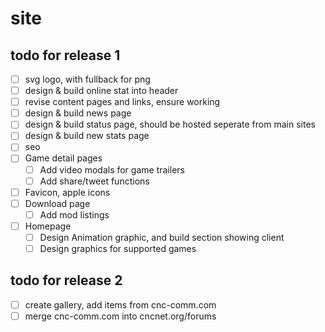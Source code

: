 # site

## todo for release 1
- [ ] svg logo, with fullback for png
- [ ] design & build online stat into header
- [ ] revise content pages and links, ensure working
- [ ] design & build news page
- [ ] design & build status page, should be hosted seperate from main sites
- [ ] design & build new stats page
- [ ] seo 
- [ ] Game detail pages
  - [ ] Add video modals for game trailers
  - [ ] Add share/tweet functions
- [ ] Favicon, apple icons
- [ ] Download page
  - [ ] Add mod listings
- [ ] Homepage
  - [ ] Design Animation graphic, and build section showing client
  - [ ] Design graphics for supported games
  
## todo for release 2
- [ ] create gallery, add items from cnc-comm.com
- [ ] merge cnc-comm.com into cncnet.org/forums
